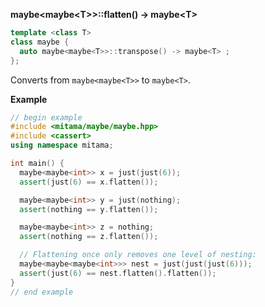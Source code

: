 **maybe&lt;maybe&lt;T&gt;&gt;::flatten() -> maybe&lt;T&gt;**

```cpp
template <class T>
class maybe {
  auto maybe<maybe<T>>::transpose() -> maybe<T> ;
};
```

Converts from `maybe<maybe<T>>` to `maybe<T>`.

**Example**

```cpp
// begin example
#include <mitama/maybe/maybe.hpp>
#include <cassert>
using namespace mitama;

int main() {
  maybe<maybe<int>> x = just(just(6));
  assert(just(6) == x.flatten());

  maybe<maybe<int>> y = just(nothing);
  assert(nothing == y.flatten());

  maybe<maybe<int>> z = nothing;
  assert(nothing == z.flatten());

  // Flattening once only removes one level of nesting:
  maybe<maybe<maybe<int>>> nest = just(just(just(6)));
  assert(just(6) == nest.flatten().flatten());
}
// end example
```
